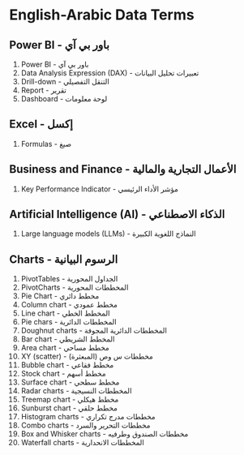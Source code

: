 # English-Arabic Data Terms

## Power BI - باور بي آي
1. Power BI - باور بي آي
1. Data Analysis Expression (DAX) - تعبيرات تحليل البيانات
1. Drill-down - التنقل التفصيلي
1. Report - تقرير
1. Dashboard - لوحة معلومات

## Excel - إكسل
1. Formulas - صيغ

## Business and Finance - الأعمال التجارية والمالية 
1. Key Performance Indicator - مؤشر الأداء الرئيسي


## Artificial Intelligence (AI) - الذكاء الاصطناعي
1. Large language models (LLMs) - النماذج اللغوية الكبيرة

## Charts - الرسوم البيانية
1. PivotTables - الجداول المحورية
1. PivotCharts - المخططات المحورية
1. Pie Chart - مخطط دائري
1. Column chart - مخطط عمودي
1. Line chart - المخطط الخطي
1. Pie chars - المخططات الدائرية
1. Doughnut charts - المخططات الدائرية المجوفة
1. Bar chart - المخطط الشريطي
1. Area chart - مخطط مساحي
1. XY (scatter) - مخططات س وص (المبعثرة) 
1. Bubble chart - مخطط فقاعي
1. Stock chart - مخطط أسهم
1. Surface chart - مخطط سطحي
1. Radar charts - المخططات النسيجية
1. Treemap chart - مخطط هيكلي
1. Sunburst chart - مخطط حلقي
1. Histogram charts - مخططات مدرج تكراري
1. Combo charts - مخططات التحرير والسرد
1. Box and Whisker charts - مخططات الصندوق وطرفيه
1. Waterfall charts - المخططات الانحدارية
